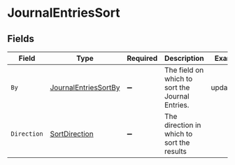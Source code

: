 # JournalEntriesSort


## Fields

| Field                                                                   | Type                                                                    | Required                                                                | Description                                                             | Example                                                                 |
| ----------------------------------------------------------------------- | ----------------------------------------------------------------------- | ----------------------------------------------------------------------- | ----------------------------------------------------------------------- | ----------------------------------------------------------------------- |
| `By`                                                                    | [JournalEntriesSortBy](../../Models/Components/JournalEntriesSortBy.md) | :heavy_minus_sign:                                                      | The field on which to sort the Journal Entries.                         | updated_at                                                              |
| `Direction`                                                             | [SortDirection](../../Models/Components/SortDirection.md)               | :heavy_minus_sign:                                                      | The direction in which to sort the results                              |                                                                         |